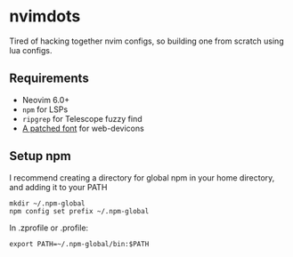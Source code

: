 # nvimdots

Tired of hacking together nvim configs, so building one from scratch using lua configs.

## Requirements
- Neovim 6.0+
- `npm` for LSPs
- `ripgrep` for Telescope fuzzy find
- [A patched font](https://www.nerdfonts.com/) for web-devicons

## Setup npm
I recommend creating a directory for global npm in your home directory, and adding it to your PATH
```shell
mkdir ~/.npm-global
npm config set prefix ~/.npm-global
```


In .zprofile or .profile:
```shell
export PATH=~/.npm-global/bin:$PATH
```

